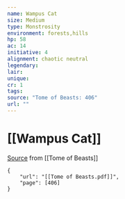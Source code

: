 ```yaml
---
name: Wampus Cat
size: Medium
type: Monstrosity
environment: forests,hills
hp: 58
ac: 14
initiative: 4
alignment: chaotic neutral
legendary: 
lair: 
unique: 
cr: 1
tags: 
source: "Tome of Beasts: 406"
url: ""
---
```

# [[Wampus Cat]]

[Source](zotero://open-pdf/library/items/ULEQWHJM?page=406) from [[Tome of Beasts]]

```pdf
{
	"url": "[[Tome of Beasts.pdf]]",
	"page": [406]
}
```

